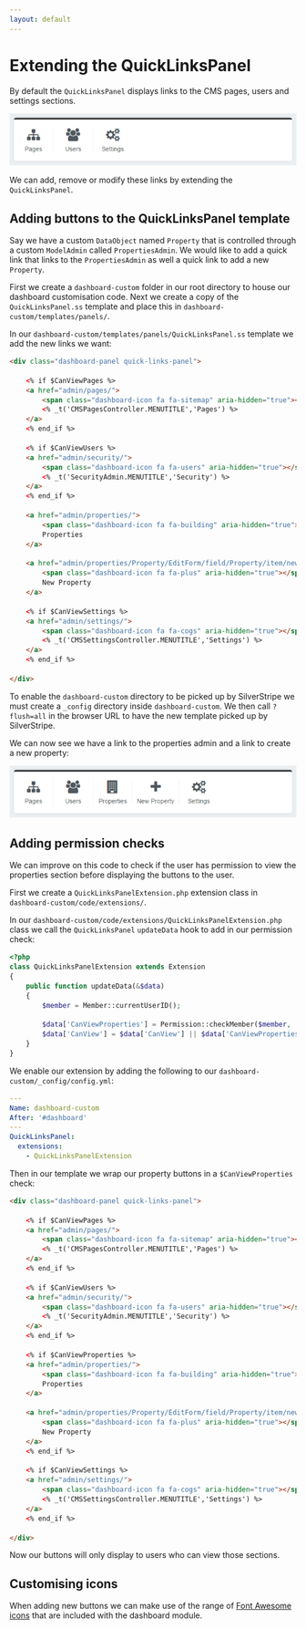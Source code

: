 ```yaml
---
layout: default
---
```


# Extending the QuickLinksPanel

By default the `QuickLinksPanel` displays links to the CMS pages, users and settings sections.

![Dashboard module QuickLinksPanel screenshot](images/dashboard-module-quick-links-panel.png)

We can add, remove or modify these links by extending the `QuickLinksPanel`.

## Adding buttons to the QuickLinksPanel template

Say we have a custom `DataObject` named `Property` that is controlled through a custom `ModelAdmin` called `PropertiesAdmin`. We would like to add a quick link that links to the `PropertiesAdmin` as well a quick link to add a new `Property`.

First we create a `dashboard-custom` folder in our root directory to house our dashboard customisation code. Next we create a copy of the `QuickLinksPanel.ss` template and place this in `dashboard-custom/templates/panels/`.

In our `dashboard-custom/templates/panels/QuickLinksPanel.ss` template we add the new links we want:

```html
<div class="dashboard-panel quick-links-panel">

    <% if $CanViewPages %>
    <a href="admin/pages/">
        <span class="dashboard-icon fa fa-sitemap" aria-hidden="true"></span>
        <% _t('CMSPagesController.MENUTITLE','Pages') %>
    </a>
    <% end_if %>

    <% if $CanViewUsers %>
    <a href="admin/security/">
        <span class="dashboard-icon fa fa-users" aria-hidden="true"></span>
        <% _t('SecurityAdmin.MENUTITLE','Security') %>
    </a>
    <% end_if %>

    <a href="admin/properties/">
        <span class="dashboard-icon fa fa-building" aria-hidden="true"></span>
        Properties
    </a>

    <a href="admin/properties/Property/EditForm/field/Property/item/new">
        <span class="dashboard-icon fa fa-plus" aria-hidden="true"></span>
        New Property
    </a>

    <% if $CanViewSettings %>
    <a href="admin/settings/">
        <span class="dashboard-icon fa fa-cogs" aria-hidden="true"></span>
        <% _t('CMSSettingsController.MENUTITLE','Settings') %>
    </a>
    <% end_if %>

</div>
```

To enable the `dashboard-custom` directory to be picked up by SilverStripe we must create a `_config` directory inside `dashboard-custom`. We then call `?flush=all` in the browser URL to have the new template picked up by SilverStripe.

We can now see we have a link to the properties admin and a link to create a new property:

![Dashboard module customised QuickLinksPanel screenshot](images/dashboard-module-quick-links-panel-customised.png)

## Adding permission checks

We can improve on this code to check if the user has permission to view the properties section before displaying the buttons to the user.

First we create a `QuickLinksPanelExtension.php` extension class in `dashboard-custom/code/extensions/`.

In our `dashboard-custom/code/extensions/QuickLinksPanelExtension.php` class we call the `QuickLinksPanel` `updateData` hook to add in our permission check:

```php
<?php
class QuickLinksPanelExtension extends Extension
{
    public function updateData(&$data)
    {
        $member = Member::currentUserID();

        $data['CanViewProperties'] = Permission::checkMember($member, 'CMS_ACCESS_PropertiesAdmin') && class_exists('PropertiesAdmin');
        $data['CanView'] = $data['CanView'] || $data['CanViewProperties'];
    }
}
```

We enable our extension by adding the following to our `dashboard-custom/_config/config.yml`:

```yml
---
Name: dashboard-custom
After: '#dashboard'
---
QuickLinksPanel:
  extensions:
    - QuickLinksPanelExtension
```

Then in our template we wrap our property buttons in a `$CanViewProperties` check:

```html
<div class="dashboard-panel quick-links-panel">

    <% if $CanViewPages %>
    <a href="admin/pages/">
        <span class="dashboard-icon fa fa-sitemap" aria-hidden="true"></span>
        <% _t('CMSPagesController.MENUTITLE','Pages') %>
    </a>
    <% end_if %>

    <% if $CanViewUsers %>
    <a href="admin/security/">
        <span class="dashboard-icon fa fa-users" aria-hidden="true"></span>
        <% _t('SecurityAdmin.MENUTITLE','Security') %>
    </a>
    <% end_if %>

    <% if $CanViewProperties %>
    <a href="admin/properties/">
        <span class="dashboard-icon fa fa-building" aria-hidden="true"></span>
        Properties
    </a>

    <a href="admin/properties/Property/EditForm/field/Property/item/new">
        <span class="dashboard-icon fa fa-plus" aria-hidden="true"></span>
        New Property
    </a>
    <% end_if %>

    <% if $CanViewSettings %>
    <a href="admin/settings/">
        <span class="dashboard-icon fa fa-cogs" aria-hidden="true"></span>
        <% _t('CMSSettingsController.MENUTITLE','Settings') %>
    </a>
    <% end_if %>

</div>
```

Now our buttons will only display to users who can view those sections.

## Customising icons

When adding new buttons we can make use of the range of [Font Awesome icons](https://fontawesome.com/icons) that are included with the dashboard module.
